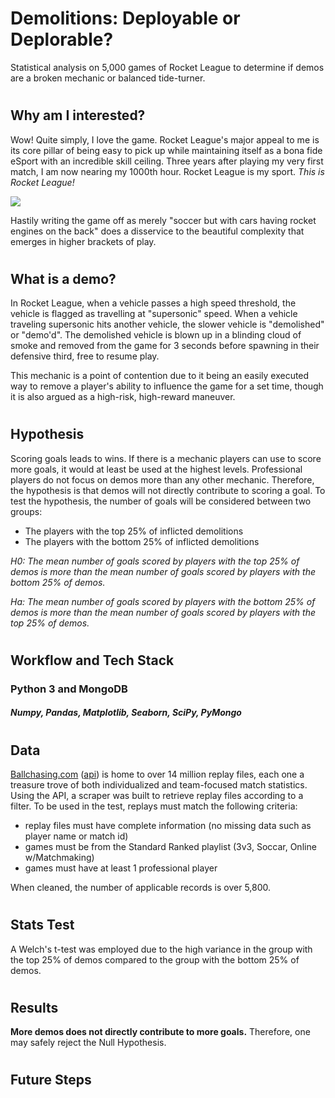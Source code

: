 # Demolitions: Deployable or Deplorable?
Statistical analysis on 5,000 games of Rocket League to determine if demos are a broken mechanic or balanced tide-turner. 
#
#
## Why am I interested?
Wow! Quite simply, I love the game.  Rocket League's major appeal to me is its core pillar of being easy to pick up while maintaining itself as a bona fide eSport with an incredible skill ceiling.  Three years after playing my very first match, I am now nearing my 1000th hour.  Rocket League is my sport.  _This is Rocket League!_


[![](http://img.youtube.com/vi/KNG7r1n6Jk8/0.jpg)](http://www.youtube.com/watch?v=KNG7r1n6Jk8 "Best Goal In RL History")

Hastily writing the game off as merely "soccer but with cars having rocket engines on the back" does a disservice to the beautiful complexity that emerges in higher brackets of play.  
#
## What is a demo?
In Rocket League, when a vehicle passes a high speed threshold, the vehicle is flagged as travelling at "supersonic" speed.  When a vehicle traveling supersonic hits another vehicle, the slower vehicle is "demolished" or "demo'd".  The demolished vehicle is blown up in a blinding cloud of smoke and removed from the game for 3 seconds before spawning in their defensive third, free to resume play.

This mechanic is a point of contention due to it being an easily executed way to remove a player's ability to influence the game for a set time, though it is also argued as a high-risk, high-reward maneuver.
#
## Hypothesis
Scoring goals leads to wins. If there is a mechanic players can use to score more goals, it would at least be used at the highest levels. Professional players do not focus on demos more than any other mechanic. Therefore, the hypothesis is that demos will not directly contribute to scoring a goal. To test the hypothesis, the number of goals will be considered between two groups:
* The players with the top 25% of inflicted demolitions
* The players with the bottom 25% of inflicted demolitions

_H0: The mean number of goals scored by players with the top 25% of demos is more than the mean number of goals scored by players with the bottom 25% of demos._

_Ha: The mean number of goals scored by players with the bottom 25% of demos is more than the mean number of goals scored by players with the top 25% of demos._
#
## Workflow and Tech Stack
### Python 3 and MongoDB
##### Numpy, Pandas, Matplotlib, Seaborn, SciPy, PyMongo 
#
## Data
[Ballchasing.com](https://ballchasing.com/) ([api](https://ballchasing.com/doc/api)) is home to over 14 million replay files, each one a treasure trove of both individualized and team-focused match statistics. Using the API, a scraper was built to retrieve replay files according to a filter. To be used in the test, replays must match the following criteria:
* replay files must have complete information (no missing data such as player name or match id)
* games must be from the Standard Ranked playlist (3v3, Soccar, Online w/Matchmaking)
* games must have at least 1 professional player

When cleaned, the number of applicable records is over 5,800.
#
## Stats Test
A Welch's t-test was employed due to the high variance in the group with the top 25% of demos compared to the group with the bottom 25% of demos.
#
## Results
**More demos does not directly contribute to more goals.** Therefore, one may safely reject the Null Hypothesis. 
#
## Future Steps
###